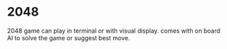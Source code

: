 # 2048

2048 game
can play in terminal or with visual display.
comes with on board AI to solve the game or suggest best move.